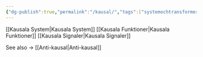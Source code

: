 ```yaml
---
{"dg-publish":true,"permalink":"/kausal/","tags":["systemochtransformer"]}
---
```


[[Kausala System\|Kausala System]]
[[Kausala Funktioner\|Kausala Funktioner]]
[[Kausala Signaler\|Kausala Signaler]]

See also → [[Anti-kausal\|Anti-kausal]]